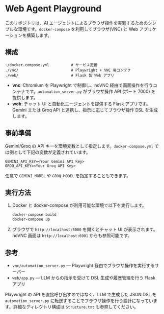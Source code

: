 # Web Agent Playground

このリポジトリは、AI エージェントによるブラウザ操作を実験するためのシンプルな環境です。`docker-compose` を利用してブラウザ(VNC) と Web アプリケーションを構築します。

## 構成

```
./docker-compose.yml          # サービス定義
./vnc/                        # Playwright + VNC 用コンテナ
./web/                        # Flask 製 Web アプリ
```

- **vnc**: Chromium を Playwright で制御し、noVNC 経由で画面操作を行うコンテナです。`automation_server.py` がブラウザ操作 API (ポート 7000) を提供します。
- **web**: チャット UI と自動化エージェントを提供する Flask アプリです。Gemini または Groq API と連携し、指示に応じてブラウザ操作 DSL を生成します。

## 事前準備

Gemini/Groq の API キーを環境変数として指定します。`docker-compose.yml` では例として下記の変数が定義されています。

```
GEMINI_API_KEY=<Your Gemini API Key>
GROQ_API_KEY=<Your Groq API Key>
```

任意で `GEMINI_MODEL` や `GROQ_MODEL` を指定することもできます。

## 実行方法

1. Docker と docker-compose が利用可能な環境で以下を実行します。

   ```bash
   docker-compose build
   docker-compose up
   ```

2. ブラウザで `http://localhost:5000` を開くとチャット UI が表示されます。noVNC 画面は `http://localhost:6901` からも参照可能です。

## 参考

- `vnc/automation_server.py` — Playwright 経由でブラウザ操作を実行するサーバー
- `web/app.py` — LLM からの指示を受けて DSL 生成や履歴管理を行う Flask アプリ

Playwright の API を直接呼び出すのではなく、LLM で生成した JSON DSL を `automation_server.py` に転送することでブラウザ操作を行う設計になっています。詳細なディレクトリ構成は `Structure.txt` も参照してください。

